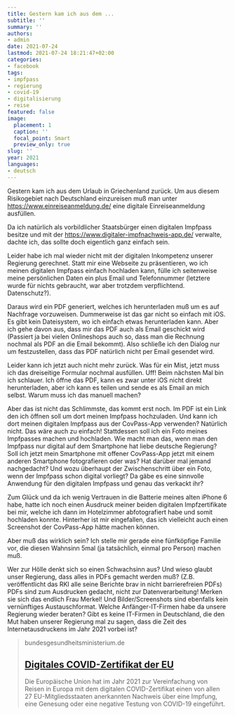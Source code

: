 ```yaml
---
title: Gestern kam ich aus dem ...
subtitle: ''
summary: ''
authors:
- admin
date: 2021-07-24
lastmod: 2021-07-24 18:21:47+02:00
categories:
- facebook
tags:
- impfpass
- regierung
- covid-19
- digitalisierung
- reise
featured: false
image:
  placement: 1
  caption: ''
  focal_point: Smart
  preview_only: true
slug: ''
year: 2021
languages:
- deutsch
---
```


Gestern kam ich aus dem Urlaub in Griechenland zurück. Um aus diesem Risikogebiet nach Deutschland einzureisen muß man unter https://www.einreiseanmeldung.de/ eine digitale Einreiseanmeldung ausfüllen.

Da ich natürlich als vorbildlicher Staatsbürger einen digitalen Impfpass besitze und mit der https://www.digitaler-impfnachweis-app.de/ verwalte, dachte ich, das sollte doch eigentlich ganz einfach sein.

Leider habe ich mal wieder nicht mit der digitalen Inkompetenz unserer Regierung gerechnet. Statt mir eine Webseite zu präsentieren, wo ich meinen digitalen Impfpass einfach hochladen kann, fülle ich seitenweise meine persönlichen Daten ein plus Email und Telefonnummer (letztere wurde für nichts gebraucht, war aber trotzdem verpflichtend. Datenschutz?). 

Daraus wird ein PDF generiert, welches ich herunterladen muß um es auf Nachfrage vorzuweisen. Dummerweise ist das gar nicht so einfach mit iOS. Es gibt kein Dateisystem, wo ich einfach etwas herunterladen kann. Aber ich gehe davon aus, dass mir das PDF auch als Email geschickt wird (Passiert ja bei vielen Onlineshops auch so, dass man die Rechnung nochmal als PDF an die Email bekommt). Also schließe ich den Dialog nur um festzustellen, dass das PDF natürlich nicht per Email gesendet wird. 

Leider kann ich jetzt auch nicht mehr zurück. Was für ein Mist, jetzt muss ich das dreiseitige Formular nochmal ausfüllen. Uff! Beim nächsten Mal bin ich schlauer. Ich öffne das PDF, kann es zwar unter iOS nicht direkt herunterladen, aber ich kann es teilen und sende es als Email an mich selbst. Warum muss ich das manuell machen?

Aber das ist nicht das Schlimmste, das kommt erst noch. Im PDF ist ein Link den ich öffnen soll um dort meinen Impfpass hochzuladen. Und kann ich dort meinen digitalen Impfpass aus der CovPass-App verwenden? Natürlich nicht. Das wäre auch zu einfach! Stattdessen soll ich ein Foto meines Impfpasses machen und hochladen. Wie macht man das, wenn man den Impfpass nur digital auf dem Smartphone hat liebe deutsche Regierung? Soll ich jetzt mein Smartphone mit offener CovPass-App jetzt mit einem anderen Smartphone fotografieren oder was? Hat darüber mal jemand nachgedacht? Und wozu überhaupt der Zwischenschritt über ein Foto, wenn der Impfpass schon digital vorliegt? Da gäbe es eine sinnvolle Anwendung für den digitalen Impfpass und genau das verkackt ihr?

Zum Glück und da ich wenig Vertrauen in die Batterie meines alten iPhone 6 habe, hatte ich noch einen Ausdruck meiner beiden digitalen Impfzertifikate bei mir, welche ich dann im Hotelzimmer abfotografiert habe und somit hochladen konnte. Hinterher ist mir eingefallen, das ich vielleicht auch einen Screenshot der CovPass-App hätte machen können. 

Aber muß das wirklich sein? Ich stelle mir gerade eine fünfköpfige Familie vor, die diesen Wahnsinn 5mal (ja tatsächlich, einmal pro Person) machen muß. 

Wer zur Hölle denkt sich so einen Schwachsinn aus? Und wieso glaubt unser Regierung, dass alles in PDFs gemacht werden muß? (Z.B. veröffentlicht das RKI alle seine Berichte brav in nicht barrierefreien PDFs) PDFs sind zum Ausdrucken gedacht, nicht zur Datenverarbeitung! Merken sie sich das endlich Frau Merkel! Und Bilder/Screenshots sind ebenfalls kein vernünftiges Austauschformat. Welche Anfänger-IT-Firmen habe da unsere Regierung wieder beraten? Gibt es keine IT-Firmen in Deutschland, die den Mut haben unserer Regierung mal zu sagen, dass die Zeit des Internetausdruckens im Jahr 2021 vorbei ist?
> bundesgesundheitsministerium.de
> ## [Digitales COVID-Zertifikat der EU](https://www.digitaler-impfnachweis-app.de/)
>
>Die Europäische Union hat im Jahr 2021 zur Vereinfachung von Reisen in Europa mit dem digitalen COVID-Zertifikat einen von allen 27 EU-Mitgliedsstaaten anerkannten Nachweis über eine Impfung, eine Genesung oder eine negative Testung von COVID-19 eingeführt.